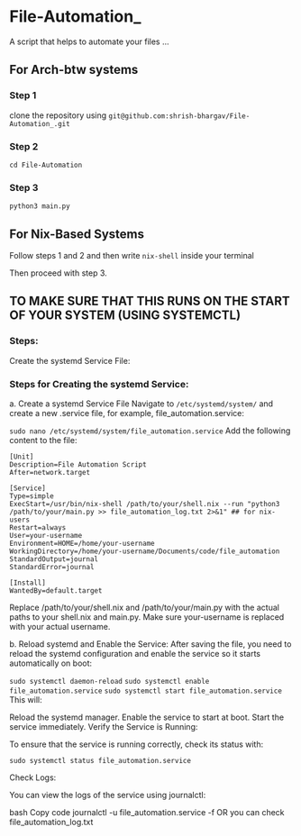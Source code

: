 # File-Automation_
A script that helps to automate your files ... 

## For Arch-btw systems
### Step 1
clone the repository using `git@github.com:shrish-bhargav/File-Automation_.git`

### Step 2
`cd File-Automation`

### Step 3
`python3 main.py`

## For Nix-Based Systems

Follow steps 1 and 2 and then write `nix-shell` inside your terminal

Then proceed with step 3. 


## TO MAKE SURE THAT THIS RUNS ON THE START OF YOUR SYSTEM (USING SYSTEMCTL)

### Steps:

Create the systemd Service File:

### Steps for Creating the systemd Service:

a. Create a systemd Service File
Navigate to `/etc/systemd/system/` and create a new .service file, for example, file_automation.service:


`sudo nano /etc/systemd/system/file_automation.service`
Add the following content to the file:
```
[Unit]
Description=File Automation Script
After=network.target

[Service]
Type=simple
ExecStart=/usr/bin/nix-shell /path/to/your/shell.nix --run "python3 /path/to/your/main.py >> file_automation_log.txt 2>&1" ## for nix-users 
Restart=always
User=your-username
Environment=HOME=/home/your-username
WorkingDirectory=/home/your-username/Documents/code/file_automation
StandardOutput=journal
StandardError=journal

[Install]
WantedBy=default.target
```
Replace /path/to/your/shell.nix and /path/to/your/main.py with the actual paths to your shell.nix and main.py. Make sure your-username is replaced with your actual username.

b. Reload systemd and Enable the Service:
After saving the file, you need to reload the systemd configuration and enable the service so it starts automatically on boot:

`sudo systemctl daemon-reload`
`sudo systemctl enable file_automation.service`
`sudo systemctl start file_automation.service`
This will:

Reload the systemd manager.
Enable the service to start at boot.
Start the service immediately.
Verify the Service is Running:

To ensure that the service is running correctly, check its status with:

`sudo systemctl status file_automation.service`


Check Logs:

You can view the logs of the service using journalctl:

bash
Copy code
journalctl -u file_automation.service -f
 OR
 you can check file_automation_log.txt 
